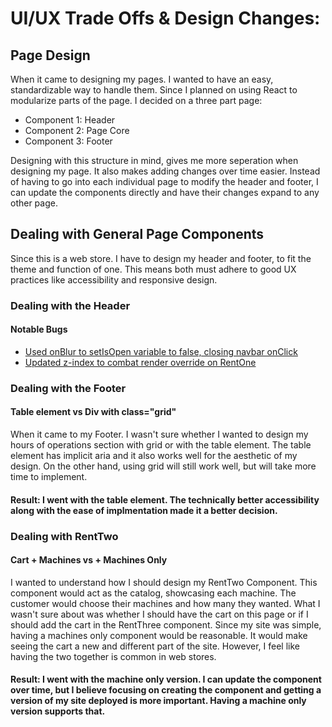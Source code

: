 # UI/UX Trade Offs & Design Changes:

## Page Design
When it came to designing my pages. I wanted to have an easy, standardizable way to handle them. Since I planned on using React to modularize parts of the page. I decided on a three part page:
- Component 1: Header
- Component 2: Page Core
- Component 3: Footer

Designing with this structure in mind, gives me more seperation when designing my page. It also makes adding changes over time easier. Instead of having to go into each individual page to modify the header and footer, I can update the components directly and have their changes expand to any other page. 

## Dealing with General Page Components
Since this is a web store. I have to design my header and footer, to fit the theme and function of one. This means both must adhere to good UX practices like accessibility and responsive design. 

### Dealing with the Header
#### Notable Bugs
- [Used onBlur to setIsOpen variable to false, closing navbar onClick](https://github.com/iaketepe/play-off-rentals-2.0/commit/45af7583bb1ced9f28ef888841c90baed1351235)
- [Updated z-index to combat render override on RentOne](https://github.com/iaketepe/play-off-rentals-2.0/commit/47b8ba993f43d1ce6facdfc58fb4c38e98b86633)

### Dealing with the Footer
#### Table element vs Div with class="grid"
When it came to my Footer. I wasn't sure whether I wanted to design my hours of operations section with grid or with the table element. The table element has implicit aria and it also works well for the aesthetic of my design. On the other hand, using grid will still work well, but will take more time to implement.
#### Result: I went with the table element. The technically better accessibility along with the ease of implmentation made it a better decision. 


### Dealing with RentTwo
#### Cart + Machines vs + Machines Only
I wanted to understand how I should design my RentTwo Component. This component would act as the catalog, showcasing each machine. The customer would choose their machines and how many they wanted.
What I wasn't sure about was whether I should  have the cart on this page or if I should add the cart in the RentThree component. Since my site was simple, having a machines only component would be reasonable. It would make seeing the cart a new and different part of the site. However, I feel like having the two together is common in web stores.
#### Result: I went with the machine only version. I can update the component over time, but I believe focusing on creating the component and getting a version of my site deployed is more important. Having a machine only version supports that.
